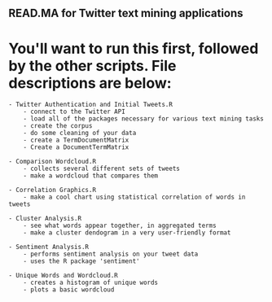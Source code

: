 
## READ.MA for Twitter text mining applications

# You'll want to run this first, followed by the other scripts. File descriptions are below:

	- Twitter Authentication and Initial Tweets.R
		- connect to the Twitter API
		- load all of the packages necessary for various text mining tasks
		- create the corpus
		- do some cleaning of your data
		- create a TermDocumentMatrix
		- Create a DocumentTermMatrix
	
	- Comparison Wordcloud.R
		- collects several different sets of tweets
		- make a wordcloud that compares them
		
	- Correlation Graphics.R
		- make a cool chart using statistical correlation of words in tweets
		
	- Cluster Analysis.R
		- see what words appear together, in aggregated terms
		- make a cluster dendogram in a very user-friendly format
	
	- Sentiment Analysis.R
		- performs sentiment analysis on your tweet data
		- uses the R package 'sentiment'
		
	- Unique Words and Wordcloud.R
		- creates a histogram of unique words
		- plots a basic wordcloud